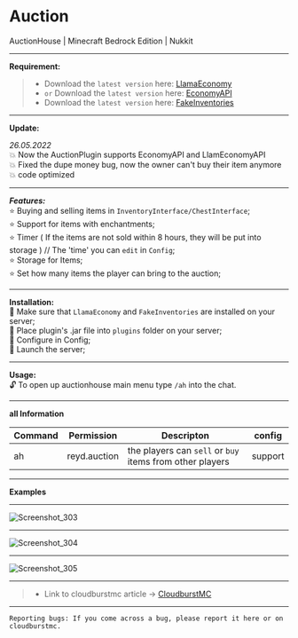 # Auction
AuctionHouse | Minecraft Bedrock Edition | Nukkit

---
**Requirement:**<br />
> * Download the `latest version` here: [LlamaEconomy](https://cloudburstmc.org/resources/llamaeconomy.634/) 
> * `or` Download the `latest version` here: [EconomyAPI](https://cloudburstmc.org/resources/economyapi.14/)
> * Download the `latest version` here: [FakeInventories](https://github.com/CloudburstMC/FakeInventories)

---
**Update:**<br/>

*26.05.2022*<br/>
:boom: Now the AuctionPlugin supports EconomyAPI and LlamEconomyAPI<br/>
:boom: Fixed the dupe money bug, now the owner can't buy their item anymore<br/>
:boom: code optimized<br/>

---

***Features:***<br />
:star: Buying and selling items in `InventoryInterface/ChestInterface`;<br />
:star: Support for items with enchantments;<br />
:star: Timer ( If the items are not sold within 8 hours, they will be put into storage ) // The 'time' you can `edit` in `Config`;<br />
:star: Storage for Items;<br />
:star: Set how many items the player can bring to the auction;<br />

---

**Installation:**<br />
:black_square_button: Make sure that `LlamaEconomy` and `FakeInventories` are installed on your server;<br />
:black_square_button: Place plugin's .jar file into `plugins` folder on your server;<br />
:black_square_button: Configure in Config;<br />
:black_square_button: Launch the server;<br />

---

**Usage:**<br />
:unlock: To open up auctionhouse main menu type `/ah` into the chat.<br />

---

**all Information**

| Command | Permission | Descripton | config |
| --- | ------|-----| -------|
|ah| reyd.auction |the players can `sell` or `buy` items from other players|support|

---

**Examples**

---

![Screenshot_303](https://user-images.githubusercontent.com/86683320/162412569-6b848e27-f8fe-4275-a877-fcc5ec297268.png)

---

![Screenshot_304](https://user-images.githubusercontent.com/86683320/162412657-545c5b21-6985-40a9-abfe-e0d37f8c25dc.png)

---

![Screenshot_305](https://user-images.githubusercontent.com/86683320/162412681-d89ca4cc-bb9e-4b6d-b509-52f2bb5b02b5.png)

---

> * Link to cloudburstmc article -> [CloudburstMC](https://cloudburstmc.org/resources/auctionhouse.796/)

---


```
Reporting bugs: If you come across a bug, please report it here or on cloudburstmc.
```
